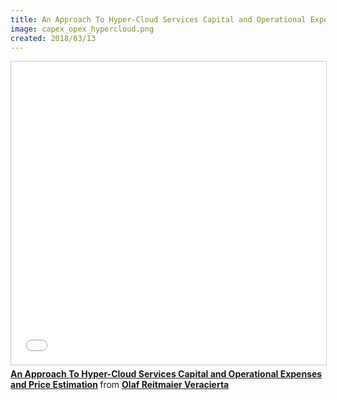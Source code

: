 ```yaml
---
title: An Approach To Hyper-Cloud Services Capital and Operational Expenses and Price Estimation
image: capex_opex_hypercloud.png
created: 2018/03/13
---
```


<div class="text-center">
<iframe src="//www.slideshare.net/slideshow/embed_code/key/LRbW3JGuZdjkAC" width="595" height="485" frameborder="0" marginwidth="0" marginheight="0" scrolling="no" style="border:1px solid #CCC; border-width:1px; margin-bottom:5px; max-width: 100%;" allowfullscreen> </iframe> <div style="margin-bottom:5px"> <strong> <a href="//www.slideshare.net/olafrv/an-approach-to-hypercloud-services-capital-and-operational-expenses-and-price-estimation" title="An Approach To Hyper-Cloud Services Capital and Operational Expenses and Price Estimation" target="_blank">An Approach To Hyper-Cloud Services Capital and Operational Expenses and Price Estimation</a> </strong> from <strong><a href="https://www.slideshare.net/olafrv" target="_blank">Olaf Reitmaier Veracierta</a></strong> </div>
</div>
